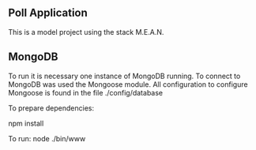 Poll Application
----------------

This is a model project using the stack M.E.A.N.

MongoDB
-------
To run it is necessary one instance of MongoDB running.
To connect to MongoDB was used the Mongoose module. All configuration to configure Mongoose is found in the file ./config/database

To prepare dependencies:

npm install

To run:
node ./bin/www